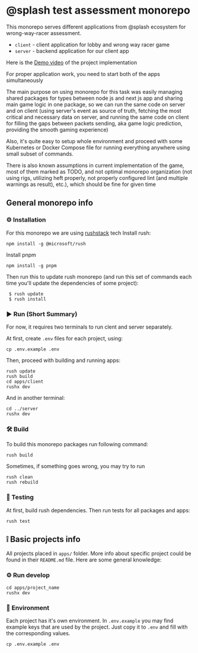 # @splash test assessment monorepo

This monorepo serves different applications from @splash ecosystem for wrong-way-racer assessment.

- `client` - client application for lobby and wrong way racer game
- `server` - backend application for our client app

Here is the [Demo video](https://youtu.be/HwN0O8ysUW0) of the project implementation

For proper application work, you need to start both of the apps simultaneously

The main purpose on using monorepo for this task was easily managing shared packages for types between node js and next js app and sharing main game logic in one package, so we can run the same code on server and on client (using server's event as source of truth, fetching the most critical and necessary data on server, and running the same code on client for filling the gaps between packets sending, aka game logic prediction, providing the smooth gaming experience)

Also, it's quite easy to setup whole environment and proceed with some Kubernetes or Docker Compose file for running everything anywhere using small subset of commands.

There is also known assumptions in current implementation of the game, most of them marked as TODO, and not optimal monorepo organization (not using rigs, utilizing heft properly, not properly configured lint (and multiple warnings as result), etc.), which should be fine for given time

## General monorepo info

### ⚙️ Installation

For this monorepo we are using [rushstack](https://rushstack.io) tech
Install rush:

```
npm install -g @microsoft/rush
```

Install pnpm

```
npm install -g pnpm
```

Then run this to update rush monorepo (and run this set of commands each time you'll update the dependencies of some project):

```
 $ rush update
 $ rush install
```

### ▶️ Run (Short Summary)

For now, it requires two terminals to run clent and server separately.

At first, create `.env` files for each project, using:

```angular2html
cp .env.example .env
```

Then, proceed with building and running apps:

```angular2html
rush update
rush build
cd apps/client
rushx dev
```

And in another terminal:

```angular2html
cd ../server
rushx dev
```

### 🛠 Build

To build this monorepo packages run following command:

```
rush build
```

Sometimes, if something goes wrong, you may try to run

```angular2html
rush clean
rush rebuild
```

### 🧪 Testing

At first, build rush dependencies.
Then run tests for all packages and apps:

```angular2html
rush test
```

## ❕ Basic projects info

All projects placed in `apps/` folder. More info about specific project could be found in their `README.md` file. Here are some general knowledge:

### ⚙️ Run develop

```angular2html
cd apps/project_name
rushx dev
```

### 📄 Environment

Each project has it's own environment. In `.env.example` you may find example keys that are used by the project. Just copy it to `.env` and fill with the corresponding values.

```angular2html
cp .env.example .env
```
